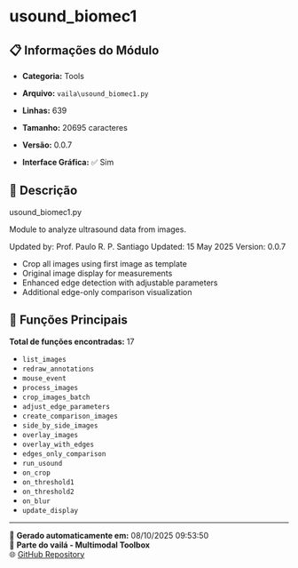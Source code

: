 # usound_biomec1

## 📋 Informações do Módulo

- **Categoria:** Tools
- **Arquivo:** `vaila\usound_biomec1.py`
- **Linhas:** 639
- **Tamanho:** 20695 caracteres
- **Versão:** 0.0.7

- **Interface Gráfica:** ✅ Sim

## 📖 Descrição


usound_biomec1.py

Module to analyze ultrasound data from images.

Updated by: Prof. Paulo R. P. Santiago
Updated: 15 May 2025
Version: 0.0.7

- Crop all images using first image as template
- Original image display for measurements
- Enhanced edge detection with adjustable parameters
- Additional edge-only comparison visualization


## 🔧 Funções Principais

**Total de funções encontradas:** 17

- `list_images`
- `redraw_annotations`
- `mouse_event`
- `process_images`
- `crop_images_batch`
- `adjust_edge_parameters`
- `create_comparison_images`
- `side_by_side_images`
- `overlay_images`
- `overlay_with_edges`
- `edges_only_comparison`
- `run_usound`
- `on_crop`
- `on_threshold1`
- `on_threshold2`
- `on_blur`
- `update_display`




---

📅 **Gerado automaticamente em:** 08/10/2025 09:53:50  
🔗 **Parte do vailá - Multimodal Toolbox**  
🌐 [GitHub Repository](https://github.com/vaila-multimodaltoolbox/vaila)
